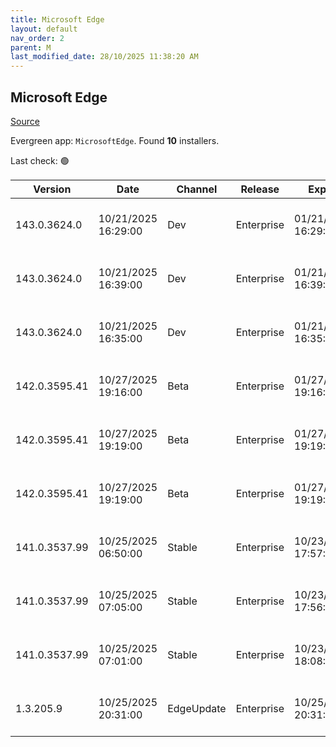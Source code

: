 ```yaml
---
title: Microsoft Edge
layout: default
nav_order: 2
parent: M
last_modified_date: 28/10/2025 11:38:20 AM
---
```


## Microsoft Edge

[Source](https://www.microsoft.com/edge)

Evergreen app: `MicrosoftEdge`. Found **10** installers.

Last check: 🟢

| Version       | Date                | Channel    | Release    | Expiry              | SHA256                                                           | Size   | Architecture | Type | URI                                                                                                                                                                                                                                                                                                                    |
| ------------- | ------------------- | ---------- | ---------- | ------------------- | ---------------------------------------------------------------- | ------ | ------------ | ---- | ---------------------------------------------------------------------------------------------------------------------------------------------------------------------------------------------------------------------------------------------------------------------------------------------------------------------- |
| 143.0.3624.0  | 10/21/2025 16:29:00 | Dev        | Enterprise | 01/21/2026 16:29:00 | 9567107BD7631636A997B11B1CC7048A04EDE4F32A922505172881651305AFED | 188.23 | arm64        | msi  | [https://msedge.sf.dl.delivery.mp.microsoft.com/filestreamingservice/files/90ce2655-2c62-426e-81ea-8f56e128ee61/MicrosoftEdgeDevEnterpriseARM64.msi](https://msedge.sf.dl.delivery.mp.microsoft.com/filestreamingservice/files/90ce2655-2c62-426e-81ea-8f56e128ee61/MicrosoftEdgeDevEnterpriseARM64.msi)               |
| 143.0.3624.0  | 10/21/2025 16:39:00 | Dev        | Enterprise | 01/21/2026 16:39:00 | A8BD54670072BF3A6E037C5FEEC681720C7070919E05D3434C1C76C67D47B629 | 183.5  | x64          | msi  | [https://msedge.sf.dl.delivery.mp.microsoft.com/filestreamingservice/files/6d4c7df3-b616-4320-9c3c-bc408187c4f4/MicrosoftEdgeDevEnterpriseX64.msi](https://msedge.sf.dl.delivery.mp.microsoft.com/filestreamingservice/files/6d4c7df3-b616-4320-9c3c-bc408187c4f4/MicrosoftEdgeDevEnterpriseX64.msi)                   |
| 143.0.3624.0  | 10/21/2025 16:35:00 | Dev        | Enterprise | 01/21/2026 16:35:00 | 72695B890FC7F43364B03318B5464B4605432F7C73F2EE07406E647697DCBD8C | 163.53 | x86          | msi  | [https://msedge.sf.dl.delivery.mp.microsoft.com/filestreamingservice/files/cf419c57-f273-42fb-8c84-41354c7a9986/MicrosoftEdgeDevEnterpriseX86.msi](https://msedge.sf.dl.delivery.mp.microsoft.com/filestreamingservice/files/cf419c57-f273-42fb-8c84-41354c7a9986/MicrosoftEdgeDevEnterpriseX86.msi)                   |
| 142.0.3595.41 | 10/27/2025 19:16:00 | Beta       | Enterprise | 01/27/2026 19:16:00 | C4845519156B0484DC9E70086641E637D47ECD694C06FFAE6E715C2C3B3FCCF5 | 187.83 | arm64        | msi  | [https://msedge.sf.dl.delivery.mp.microsoft.com/filestreamingservice/files/5a2f9cd7-59bd-4b3b-bc20-4f4c7cc89977/MicrosoftEdgeBetaEnterpriseARM64.msi](https://msedge.sf.dl.delivery.mp.microsoft.com/filestreamingservice/files/5a2f9cd7-59bd-4b3b-bc20-4f4c7cc89977/MicrosoftEdgeBetaEnterpriseARM64.msi)             |
| 142.0.3595.41 | 10/27/2025 19:19:00 | Beta       | Enterprise | 01/27/2026 19:19:00 | 6AB275ACF490CB98E978B7F5B5118680F28969A7D16D6D7BF800412CCB0693B6 | 183.18 | x64          | msi  | [https://msedge.sf.dl.delivery.mp.microsoft.com/filestreamingservice/files/f3075d31-6165-44ab-b4e3-d64e4788f33a/MicrosoftEdgeBetaEnterpriseX64.msi](https://msedge.sf.dl.delivery.mp.microsoft.com/filestreamingservice/files/f3075d31-6165-44ab-b4e3-d64e4788f33a/MicrosoftEdgeBetaEnterpriseX64.msi)                 |
| 142.0.3595.41 | 10/27/2025 19:19:00 | Beta       | Enterprise | 01/27/2026 19:19:00 | 4E9CCECC3017AA39B991D1D52C86177033F815F54AA22E63A4BF060A017C751F | 162.87 | x86          | msi  | [https://msedge.sf.dl.delivery.mp.microsoft.com/filestreamingservice/files/89815c04-6bb6-47aa-a7d6-8627486ae3e2/MicrosoftEdgeBetaEnterpriseX86.msi](https://msedge.sf.dl.delivery.mp.microsoft.com/filestreamingservice/files/89815c04-6bb6-47aa-a7d6-8627486ae3e2/MicrosoftEdgeBetaEnterpriseX86.msi)                 |
| 141.0.3537.99 | 10/25/2025 06:50:00 | Stable     | Enterprise | 10/23/2026 17:57:00 | 26CD9F5FAB1E44D5D60C806E987EFC8CA30FA1324B5894399C6071BB8BD6E733 | 188.55 | arm64        | msi  | [https://msedge.sf.dl.delivery.mp.microsoft.com/filestreamingservice/files/31705af4-c223-415d-9110-56acd078abdb/MicrosoftEdgeEnterpriseARM64.msi](https://msedge.sf.dl.delivery.mp.microsoft.com/filestreamingservice/files/31705af4-c223-415d-9110-56acd078abdb/MicrosoftEdgeEnterpriseARM64.msi)                     |
| 141.0.3537.99 | 10/25/2025 07:05:00 | Stable     | Enterprise | 10/23/2026 17:56:00 | 37214525E8A573AD9A8E4E8EF3CD7B3452496A13FF4611471FE2CA62ED51CF6E | 183.93 | x64          | msi  | [https://msedge.sf.dl.delivery.mp.microsoft.com/filestreamingservice/files/7c2821c1-1f64-440d-bd8b-a9f566748f12/MicrosoftEdgeEnterpriseX64.msi](https://msedge.sf.dl.delivery.mp.microsoft.com/filestreamingservice/files/7c2821c1-1f64-440d-bd8b-a9f566748f12/MicrosoftEdgeEnterpriseX64.msi)                         |
| 141.0.3537.99 | 10/25/2025 07:01:00 | Stable     | Enterprise | 10/23/2026 18:08:00 | DF237108E87BD851DCDFCE7549A98B2C5B37C55ADDB2D8952C67901A80BAB73C | 163.54 | x86          | msi  | [https://msedge.sf.dl.delivery.mp.microsoft.com/filestreamingservice/files/44b088d1-0ae5-41c1-a15c-97f01fdfcda3/MicrosoftEdgeEnterpriseX86.msi](https://msedge.sf.dl.delivery.mp.microsoft.com/filestreamingservice/files/44b088d1-0ae5-41c1-a15c-97f01fdfcda3/MicrosoftEdgeEnterpriseX86.msi)                         |
| 1.3.205.9     | 10/25/2025 20:31:00 | EdgeUpdate | Enterprise | 10/25/2026 20:31:00 | 367FC3648EE66E9171B34CE96EB4F3A474A69442328BC95910FCC2BE37D47305 | 1.61   | x86          | exe  | [https://msedge.sf.dl.delivery.mp.microsoft.com/filestreamingservice/files/97c60cfe-1daa-4075-b6bf-23250bc85097/MicrosoftEdgeUpdateSetup_X86_1.3.205.9.exe](https://msedge.sf.dl.delivery.mp.microsoft.com/filestreamingservice/files/97c60cfe-1daa-4075-b6bf-23250bc85097/MicrosoftEdgeUpdateSetup_X86_1.3.205.9.exe) |
